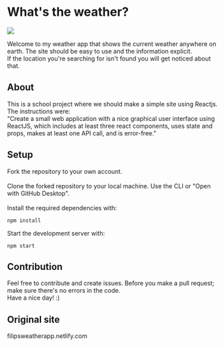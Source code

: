 # What's the weather?

![](https://media.giphy.com/media/hWvk9iUU4uBBeyBq0k/giphy.gif)


Welcome to my weather app that shows the current weather anywhere on earth. The site should be easy to use and the information explicit.<br>
If the location you're searching for isn't found you will get noticed about that.

## About
This is a school project where we should make a simple site using Reactjs. The instructions were:<br>
"Create a small web application with a nice graphical user interface using ReactJS, which includes at least three react components, uses state and props, makes at least one API call, and is error-free."

## Setup
Fork the repository to your own account.
<br><br>
Clone the forked repository to your local machine. Use the CLI or "Open with GitHub Desktop".
<br><br>
Install the required dependencies with:
```
npm install
```
Start the development server with:
```
npm start
```

## Contribution
Feel free to contribute and create issues. Before you make a pull request; make sure there's no errors in the code.
<br>
Have a nice day! :)

## Original site
filipsweatherapp.netlify.com
